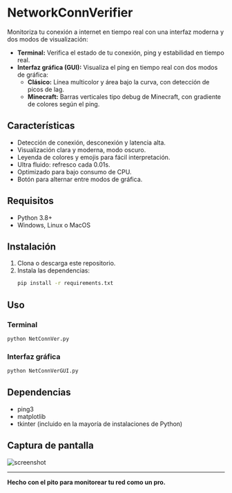 # NetworkConnVerifier

Monitoriza tu conexión a internet en tiempo real con una interfaz moderna y dos modos de visualización:

- **Terminal:** Verifica el estado de tu conexión, ping y estabilidad en tiempo real.
- **Interfaz gráfica (GUI):** Visualiza el ping en tiempo real con dos modos de gráfica:
  - **Clásico:** Línea multicolor y área bajo la curva, con detección de picos de lag.
  - **Minecraft:** Barras verticales tipo debug de Minecraft, con gradiente de colores según el ping.

## Características
- Detección de conexión, desconexión y latencia alta.
- Visualización clara y moderna, modo oscuro.
- Leyenda de colores y emojis para fácil interpretación.
- Ultra fluido: refresco cada 0.01s.
- Optimizado para bajo consumo de CPU.
- Botón para alternar entre modos de gráfica.

## Requisitos
- Python 3.8+
- Windows, Linux o MacOS

## Instalación
1. Clona o descarga este repositorio.
2. Instala las dependencias:
   ```bash
   pip install -r requirements.txt
   ```

## Uso
### Terminal
```bash
python NetConnVer.py
```

### Interfaz gráfica
```bash
python NetConnVerGUI.py
```

## Dependencias
- ping3
- matplotlib
- tkinter (incluido en la mayoría de instalaciones de Python)

## Captura de pantalla
![screenshot](screenshot.png)

---

**Hecho con el pito para monitorear tu red como un pro.** 